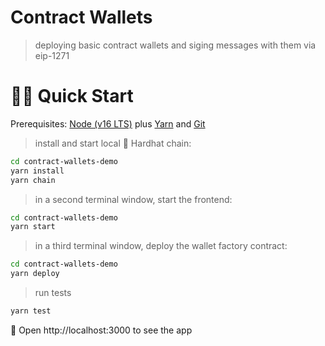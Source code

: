 # Contract Wallets

> deploying basic contract wallets and siging messages with them via eip-1271


# 🏄‍♂️ Quick Start

Prerequisites: [Node (v16 LTS)](https://nodejs.org/en/download/) plus [Yarn](https://classic.yarnpkg.com/en/docs/install/) and [Git](https://git-scm.com/downloads)


> install and start local 👷‍ Hardhat chain:

```bash
cd contract-wallets-demo
yarn install
yarn chain
```

> in a second terminal window, start the frontend:

```bash
cd contract-wallets-demo
yarn start
```

> in a third terminal window, deploy the wallet factory contract:

```bash
cd contract-wallets-demo
yarn deploy
```

> run tests

```bash
yarn test
```

📱 Open http://localhost:3000 to see the app
